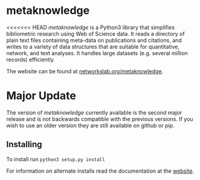 # metaknowledge

<<<<<<< HEAD
_metaknowledge_ is a Python3 library that simplifies bibliometric research using Web of Science data. It reads a directory of plain text files containing meta-data on publications and citations, and writes to a variety of data structures that are suitable for quantitative, network, and text analyses. It handles large datasets (e.g. several million records) efficiently.

The website can be found at [networkslab.org/metaknowledge](http://networkslab.org/metaknowledge/).

# Major Update
The version of _metaknowledge_ currently available is the second major release and is not backwards compatible with the previous versions. If you wish to use an older version they are still available on github or pip.

## Installing
To install run `python3 setup.py install`

For information on alternate installs read the documentation at the [website](http://networkslab.org/metaknowledge/installation/).
